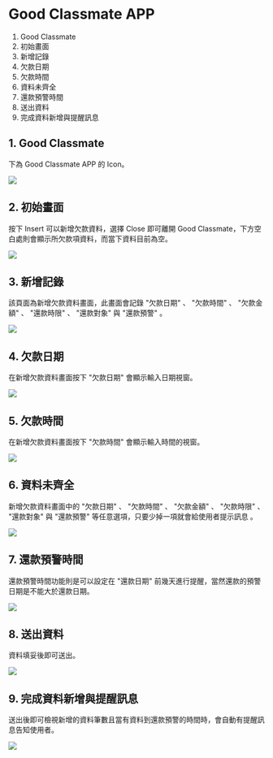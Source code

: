 # Good Classmate APP

1. Good Classmate
2. 初始畫面
3. 新增記錄
4. 欠款日期
5. 欠款時間
6. 資料未齊全
7. 還款預警時間
8. 送出資料
9. 完成資料新增與提醒訊息

## 1. Good Classmate

下為 Good Classmate APP 的 Icon。


![](https://raw.githubusercontent.com/CodeMercs/good-classmate/master/Image/D01.png)


## 2. 初始畫面

按下 Insert 可以新增欠款資料，選擇 Close 即可離開 Good Classmate，下方空白處則會顯示所欠款項資料，而當下資料目前為空。


![](https://raw.githubusercontent.com/CodeMercs/good-classmate/master/Image/D02.png)


## 3. 新增記錄

該頁面為新增欠款資料畫面，此畫面會記錄 "欠款日期" 、 "欠款時間" 、 "欠款金額" 、 "還款時限" 、 "還款對象" 與 "還款預警" 。


![](https://raw.githubusercontent.com/CodeMercs/good-classmate/master/Image/D03.png)


## 4. 欠款日期

在新增欠款資料畫面按下 "欠款日期" 會顯示輸入日期視窗。


![](https://raw.githubusercontent.com/CodeMercs/good-classmate/master/Image/D04.png)


## 5. 欠款時間

在新增欠款資料畫面按下 "欠款時間" 會顯示輸入時間的視窗。


![](https://raw.githubusercontent.com/CodeMercs/good-classmate/master/Image/D05.png)


## 6. 資料未齊全

新增欠款資料畫面中的 "欠款日期" 、 "欠款時間" 、 "欠款金額" 、 "欠款時限" 、 "還款對象" 與 "還款預警" 等任意選項，只要少掉一項就會給使用者提示訊息 。


![](https://raw.githubusercontent.com/CodeMercs/good-classmate/master/Image/D06.png)


## 7. 還款預警時間

還款預警時間功能則是可以設定在 "還款日期" 前幾天進行提醒，當然還款的預警日期是不能大於還款日期。


![](https://raw.githubusercontent.com/CodeMercs/good-classmate/master/Image/D07.png)


## 8. 送出資料

資料填妥後即可送出。


![](https://raw.githubusercontent.com/CodeMercs/good-classmate/master/Image/D08.png)


## 9. 完成資料新增與提醒訊息

送出後即可檢視新增的資料筆數且當有資料到還款預警的時間時，會自動有提醒訊息告知使用者。


![](https://raw.githubusercontent.com/CodeMercs/good-classmate/master/Image/D09.png)





